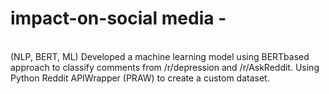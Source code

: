 # impact-on-social media -
<br>
(NLP, BERT, ML)
Developed a machine learning model using BERTbased approach to classify comments from /r/depression
and /r/AskReddit. Using Python Reddit APIWrapper (PRAW) to create a custom dataset.
